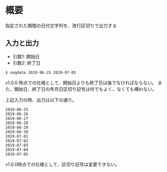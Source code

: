 # 概要

指定された期間の日付文字列を、改行区切りで出力する

## 入力と出力

- 引数1: 開始日
- 引数2: 終了日

```
$ seqdate 2019-06-25 2019-07-05
```
v1.0.0 時点での仕様として、開始日よりも終了日は後でなければならない。
また、開始日、終了日の年月日区切り記号は何でもよく、なくても構わない。

上記入力の時、出力は以下の通り。

```
2019-06-25
2019-06-26
2019-06-27
2019-06-28
2019-06-29
2019-06-30
2019-07-01
2019-07-02
2019-07-03
2019-07-04
2019-07-05
```

v1.0.0時点での仕様として、区切り記号は変更できない。
